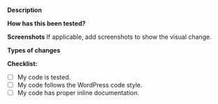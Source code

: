 **Description**
<!-- Please describe what you have changed or added -->

**How has this been tested?**
<!-- Please describe in detail how you tested your changes. -->
<!-- Include details of your testing environment, tests ran to see how -->
<!-- your change affects other areas of the code, etc. -->

**Screenshots**
If applicable, add screenshots to show the visual change.


**Types of changes**
<!-- What types of changes does your code introduce?  -->
<!-- Bug fix (non-breaking change which fixes an issue) -->
<!-- New feature (non-breaking change which adds functionality) -->
<!-- Breaking change (fix or feature that would cause existing functionality to not work as expected) -->

**Checklist:**
- [ ] My code is tested.
- [ ] My code follows the WordPress code style. <!-- Check code: `composer run lint`, Guidelines: https://make.wordpress.org/core/handbook/best-practices/coding-standards/ -->
- [ ] My code has proper inline documentation. <!-- Guidelines: https://make.wordpress.org/core/handbook/best-practices/inline-documentation-standards/javascript/ -->
